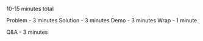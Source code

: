 10-15 minutes total

Problem  - 3 minutes
Solution - 3 minutes
Demo - 3 minutes
Wrap - 1 minute

Q&A - 3 minutes
